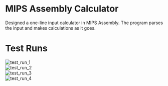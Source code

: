 # MIPS Assembly Calculator
Designed a one-line input calculator in MIPS Assembly. The program parses the input and makes calculations as it goes.

# Test Runs
![test_run_1](https://user-images.githubusercontent.com/54639928/208369787-b2cf46ee-3558-448a-a1cf-f12d64b230ad.png) <br>
![test_run_2](https://user-images.githubusercontent.com/54639928/208370015-26853539-1e77-4bbd-9b0d-362741eb6642.png) <br>
![test_run_3](https://user-images.githubusercontent.com/54639928/208370192-d1d37551-dcf6-4ccb-9d49-95d725343710.png) <br>
![test_run_4](https://user-images.githubusercontent.com/54639928/208370310-441f858d-2304-4dad-bc7a-7eda21b2cb39.png)
